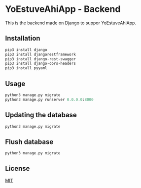 # YoEstuveAhiApp - Backend

This is the backend made on Django to suppor YoEstuveAhiApp.

## Installation

```bash
pip3 install django
pip3 install djangorestframework
pip3 install django-rest-swagger
pip3 install django-cors-headers
pip3 install pyyaml
```

## Usage

```python
python3 manage.py migrate
python3 manage.py runserver 0.0.0.0:8000
```

## Updating the database

```python
python3 manage.py migrate
```

## Flush database

```python
python3 manage.py migrate
```

## License
[MIT](https://choosealicense.com/licenses/mit/)
